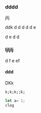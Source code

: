 ### dddd

jllj


ddk
d
d
d
d
d
e

d
e
d
d
### ljljlj
d
f
e
ef
#### ddd

DKk

`k;k;k;;k;`

```js
let a= 1;
clog
```
